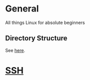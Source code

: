 # General
All things Linux for absolute beginners
## Directory Structure
See [here](https://github.com/schnillerman/linux-kb/blob/main/directory%20structure.md).
# [SSH](https://github.com/schnillerman/linux-kb/blob/main/SSH.md)

